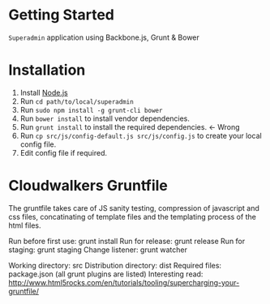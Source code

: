 # Getting Started

`Superadmin` application using Backbone.js, Grunt & Bower


# Installation

1. Install [Node.js](http://nodejs.org/)
2. Run ```cd path/to/local/superadmin```
3. Run ```sudo npm install -g grunt-cli bower```
4. Run ```bower install``` to install vendor dependencies.
5. Run ```grunt install``` to install the required dependencies. <- Wrong
6. Run ```cp src/js/config-default.js src/js/config.js``` to create your local config file.
7. Edit config file if required.


# Cloudwalkers Gruntfile

The gruntfile takes care of JS sanity testing,
compression of javascript and css files, concatinating of template files
and the templating process of the html files.

Run before first use: 		grunt install
Run for release: 			grunt release
Run for staging:			grunt staging
Change listener:			grunt watcher

Working directory: 			src
Distribution directory: 	dist
Required files: 			package.json (all grunt plugins are listed)
Interesting read: 			http://www.html5rocks.com/en/tutorials/tooling/supercharging-your-gruntfile/


[Grunt]: http://gruntjs.com/
[Bower]: http://bower.io/
[npm]: https://www.npmjs.org/